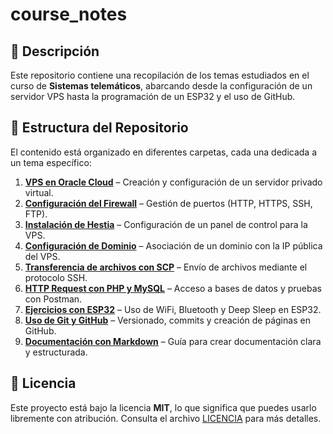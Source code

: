 # course_notes
## 📌 Descripción
Este repositorio contiene una recopilación de los temas estudiados en el curso de **Sistemas telemáticos**, abarcando desde la configuración de un servidor VPS hasta la programación de un ESP32 y el uso de GitHub.

## 📂 Estructura del Repositorio
El contenido está organizado en diferentes carpetas, cada una dedicada a un tema específico:

1. **[VPS en Oracle Cloud](./01_VPS_OracleCloud/README.md)** – Creación y configuración de un servidor privado virtual.
2. **[Configuración del Firewall](./02_Firewall/README.md)** – Gestión de puertos (HTTP, HTTPS, SSH, FTP).
3. **[Instalación de Hestia](./03_HestiaCP/README.md)** – Configuración de un panel de control para la VPS.
4. **[Configuración de Dominio](./04_Dominio/README.md)** – Asociación de un dominio con la IP pública del VPS.
5. **[Transferencia de archivos con SCP](./05_SCP/README.md)** – Envío de archivos mediante el protocolo SSH.
6. **[HTTP Request con PHP y MySQL](./06_PHP_MySQL/README.md)** – Acceso a bases de datos y pruebas con Postman.
7. **[Ejercicios con ESP32](./07_ESP32/README.md)** – Uso de WiFi, Bluetooth y Deep Sleep en ESP32.
8. **[Uso de Git y GitHub](./08_Git_GitHub/README.md)** – Versionado, commits y creación de páginas en GitHub.
9. **[Documentación con Markdown](./09_Markdown/README.md)** – Guía para crear documentación clara y estructurada.

## 📜 Licencia
Este proyecto está bajo la licencia **MIT**, lo que significa que puedes usarlo libremente con atribución. Consulta el archivo [LICENCIA](./LICENCIA) para más detalles.

